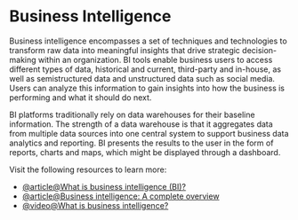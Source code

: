 # Business Intelligence

Business intelligence encompasses a set of techniques and technologies to transform raw data into meaningful insights that drive strategic decision-making within an organization. BI tools enable business users to access different types of data, historical and current, third-party and in-house, as well as semistructured data and unstructured data such as social media. Users can analyze this information to gain insights into how the business is performing and what it should do next.

BI platforms traditionally rely on data warehouses for their baseline information. The strength of a data warehouse is that it aggregates data from multiple data sources into one central system to support business data analytics and reporting. BI presents the results to the user in the form of reports, charts and maps, which might be displayed through a dashboard.

Visit the following resources to learn more:

- [@article@What is business intelligence (BI)?](https://www.ibm.com/think/topics/business-intelligence)
- [@article@Business intelligence: A complete overview](https://www.tableau.com/business-intelligence/what-is-business-intelligence)
- [@video@What is business intelligence?](https://www.youtube.com/watch?v=l98-BcB3UIE)
